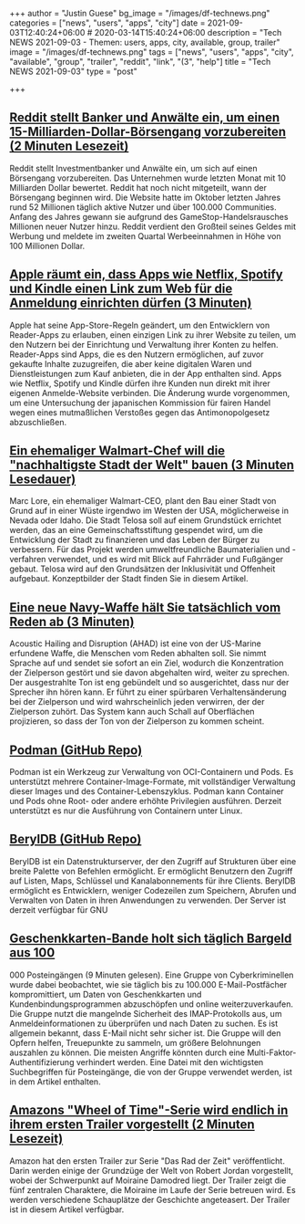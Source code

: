 +++
author = "Justin Guese"
bg_image = "/images/df-technews.png"
categories = ["news", "users", "apps", "city"]
date = 2021-09-03T12:40:24+06:00 # 2020-03-14T15:40:24+06:00
description = "Tech NEWS 2021-09-03 - Themen: users, apps, city, available, group, trailer"
image = "/images/df-technews.png"
tags = ["news", "users", "apps", "city", "available", "group", "trailer", "reddit", "link", "(3", "help"]
title = "Tech NEWS 2021-09-03"
type = "post"

+++

## [Reddit stellt Banker und Anwälte ein, um einen 15-Milliarden-Dollar-Börsengang vorzubereiten (2 Minuten Lesezeit)](https://www.theguardian.com/technology/2021/sep/02/reddit-ipo-valuation)

 Reddit stellt Investmentbanker und Anwälte ein, um sich auf einen Börsengang vorzubereiten. Das Unternehmen wurde letzten Monat mit 10 Milliarden Dollar bewertet. Reddit hat noch nicht mitgeteilt, wann der Börsengang beginnen wird. Die Website hatte im Oktober letzten Jahres rund 52 Millionen täglich aktive Nutzer und über 100.000 Communities. Anfang des Jahres gewann sie aufgrund des GameStop-Handelsrausches Millionen neuer Nutzer hinzu. Reddit verdient den Großteil seines Geldes mit Werbung und meldete im zweiten Quartal Werbeeinnahmen in Höhe von 100 Millionen Dollar.

## [Apple räumt ein, dass Apps wie Netflix, Spotify und Kindle einen Link zum Web für die Anmeldung einrichten dürfen (3 Minuten)](https://www.theverge.com/2021/9/1/22653264/apple-reader-app-exception-anti-steering-signup-page)

 Apple hat seine App-Store-Regeln geändert, um den Entwicklern von Reader-Apps zu erlauben, einen einzigen Link zu ihrer Website zu teilen, um den Nutzern bei der Einrichtung und Verwaltung ihrer Konten zu helfen. Reader-Apps sind Apps, die es den Nutzern ermöglichen, auf zuvor gekaufte Inhalte zuzugreifen, die aber keine digitalen Waren und Dienstleistungen zum Kauf anbieten, die in der App enthalten sind. Apps wie Netflix, Spotify und Kindle dürfen ihre Kunden nun direkt mit ihrer eigenen Anmelde-Website verbinden. Die Änderung wurde vorgenommen, um eine Untersuchung der japanischen Kommission für fairen Handel wegen eines mutmaßlichen Verstoßes gegen das Antimonopolgesetz abzuschließen.

## [Ein ehemaliger Walmart-Chef will die "nachhaltigste Stadt der Welt" bauen (3 Minuten Lesedauer)](https://interestingengineering.com/former-walmart-executive-to-build-the-most-sustainable-city-in-the-world)

 Marc Lore, ein ehemaliger Walmart-CEO, plant den Bau einer Stadt von Grund auf in einer Wüste irgendwo im Westen der USA, möglicherweise in Nevada oder Idaho. Die Stadt Telosa soll auf einem Grundstück errichtet werden, das an eine Gemeinschaftsstiftung gespendet wird, um die Entwicklung der Stadt zu finanzieren und das Leben der Bürger zu verbessern. Für das Projekt werden umweltfreundliche Baumaterialien und -verfahren verwendet, und es wird mit Blick auf Fahrräder und Fußgänger gebaut. Telosa wird auf den Grundsätzen der Inklusivität und Offenheit aufgebaut. Konzeptbilder der Stadt finden Sie in diesem Artikel.

## [Eine neue Navy-Waffe hält Sie tatsächlich vom Reden ab (3 Minuten)](https://interestingengineering.com/a-new-navy-weapon-actually-stops-you-from-talking)

 Acoustic Hailing and Disruption (AHAD) ist eine von der US-Marine erfundene Waffe, die Menschen vom Reden abhalten soll. Sie nimmt Sprache auf und sendet sie sofort an ein Ziel, wodurch die Konzentration der Zielperson gestört und sie davon abgehalten wird, weiter zu sprechen. Der ausgestrahlte Ton ist eng gebündelt und so ausgerichtet, dass nur der Sprecher ihn hören kann. Er führt zu einer spürbaren Verhaltensänderung bei der Zielperson und wird wahrscheinlich jeden verwirren, der der Zielperson zuhört. Das System kann auch Schall auf Oberflächen projizieren, so dass der Ton von der Zielperson zu kommen scheint.

## [Podman (GitHub Repo)](https://github.com/containers/podman)

 Podman ist ein Werkzeug zur Verwaltung von OCI-Containern und Pods. Es unterstützt mehrere Container-Image-Formate, mit vollständiger Verwaltung dieser Images und des Container-Lebenszyklus. Podman kann Container und Pods ohne Root- oder andere erhöhte Privilegien ausführen. Derzeit unterstützt es nur die Ausführung von Containern unter Linux.

## [BerylDB (GitHub Repo)](https://github.com/beryldb/beryldb)

 BerylDB ist ein Datenstrukturserver, der den Zugriff auf Strukturen über eine breite Palette von Befehlen ermöglicht. Er ermöglicht Benutzern den Zugriff auf Listen, Maps, Schlüssel und Kanalabonnements für ihre Clients. BerylDB ermöglicht es Entwicklern, weniger Codezeilen zum Speichern, Abrufen und Verwalten von Daten in ihren Anwendungen zu verwenden. Der Server ist derzeit verfügbar für GNU

## [Geschenkkarten-Bande holt sich täglich Bargeld aus 100](https://krebsonsecurity.com/2021/09/gift-card-gang-extracts-cash-from-100k-inboxes-daily/)

000 Posteingängen (9 Minuten gelesen). Eine Gruppe von Cyberkriminellen wurde dabei beobachtet, wie sie täglich bis zu 100.000 E-Mail-Postfächer kompromittiert, um Daten von Geschenkkarten und Kundenbindungsprogrammen abzuschöpfen und online weiterzuverkaufen. Die Gruppe nutzt die mangelnde Sicherheit des IMAP-Protokolls aus, um Anmeldeinformationen zu überprüfen und nach Daten zu suchen. Es ist allgemein bekannt, dass E-Mail nicht sehr sicher ist. Die Gruppe will den Opfern helfen, Treuepunkte zu sammeln, um größere Belohnungen auszahlen zu können. Die meisten Angriffe könnten durch eine Multi-Faktor-Authentifizierung verhindert werden. Eine Datei mit den wichtigsten Suchbegriffen für Posteingänge, die von der Gruppe verwendet werden, ist in dem Artikel enthalten.

## [Amazons "Wheel of Time"-Serie wird endlich in ihrem ersten Trailer vorgestellt (2 Minuten Lesezeit)](https://www.theverge.com/2021/9/2/22558071/amazons-wheel-of-time-show-is-finally-revealed-in-its-first-trailer)

 Amazon hat den ersten Trailer zur Serie "Das Rad der Zeit" veröffentlicht. Darin werden einige der Grundzüge der Welt von Robert Jordan vorgestellt, wobei der Schwerpunkt auf Moiraine Damodred liegt. Der Trailer zeigt die fünf zentralen Charaktere, die Moiraine im Laufe der Serie betreuen wird. Es werden verschiedene Schauplätze der Geschichte angeteasert. Der Trailer ist in diesem Artikel verfügbar.

